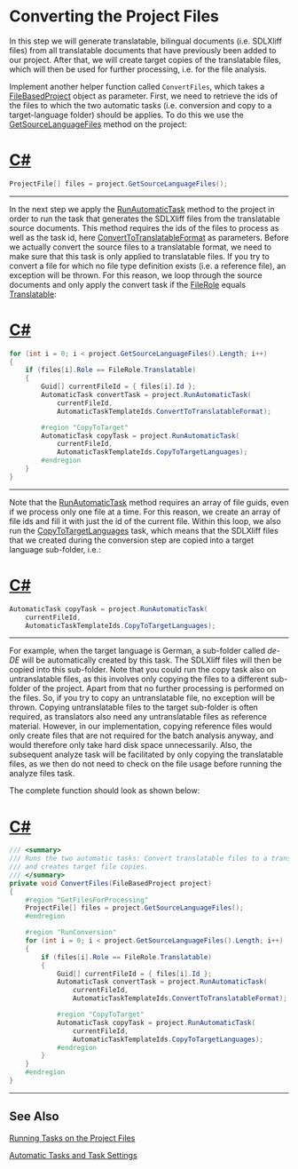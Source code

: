 Converting the Project Files
==

In this step we will generate translatable, bilingual documents (i.e. SDLXliff files) from all translatable documents that have previously been added to our project. After that, we will create target copies of the translatable files, which will then be used for further processing, i.e. for the file analysis.

Implement another helper function called ```ConvertFiles```, which takes a [FileBasedProject](../../api/projectautomation/Sdl.ProjectAutomation.FileBased.FileBasedProject.yml) object as parameter. First, we need to retrieve the ids of the files to which the two automatic tasks (i.e. conversion and copy to a target-language folder) should be applies. To do this we use the [GetSourceLanguageFiles](../../api/projectautomation/Sdl.ProjectAutomation.FileBased.FileBasedProject.yml#Sdl_ProjectAutomation_FileBased_FileBasedProject_GetSourceLanguageFiles) method on the project:

# [C#](#tab/tabid-1)
```cs
ProjectFile[] files = project.GetSourceLanguageFiles();
```
***

In the next step we apply the [RunAutomaticTask](../../api/projectautomation/Sdl.ProjectAutomation.FileBased.FileBasedProject.yml#Sdl_ProjectAutomation_FileBased_FileBasedProject_RunAutomaticTask_System_Guid___System_String_) method to the project in order to run the task that generates the SDLXliff files from the translatable source documents. This method requires the ids of the files to process as well as the task id, here [ConvertToTranslatableFormat](../../api/projectautomation/Sdl.ProjectAutomation.Core.AutomaticTaskTemplateIds.yml#Sdl_ProjectAutomation_Core_AutomaticTaskTemplateIds_ConvertToTranslatableFormat) as parameters. Before we actually convert the source files to a translatable format, we need to make sure that this task is only applied to translatable files. If you try to convert a file for which no file type definition exists (i.e. a reference file), an exception will be thrown. For this reason, we loop through the source documents and only apply the convert task if the [FileRole](../../api/projectautomation/Sdl.ProjectAutomation.Core.FileRole.yml) equals [Translatable](../../api/projectautomation/Sdl.ProjectAutomation.Core.FileRole.yml#fields):

# [C#](#tab/tabid-2)
```cs
for (int i = 0; i < project.GetSourceLanguageFiles().Length; i++)
{
    if (files[i].Role == FileRole.Translatable)
    {
        Guid[] currentFileId = { files[i].Id };
        AutomaticTask convertTask = project.RunAutomaticTask(
            currentFileId,
            AutomaticTaskTemplateIds.ConvertToTranslatableFormat);

        #region "CopyToTarget"
        AutomaticTask copyTask = project.RunAutomaticTask(
            currentFileId,
            AutomaticTaskTemplateIds.CopyToTargetLanguages);
        #endregion
    }
}
```
***

Note that the [RunAutomaticTask](../../api/projectautomation/Sdl.ProjectAutomation.FileBased.FileBasedProject.yml#Sdl_ProjectAutomation_FileBased_FileBasedProject_RunAutomaticTask_System_Guid___System_String_) method requires an array of file guids, even if we process only one file at a time. For this reason, we create an array of file ids and fill it with just the id of the current file. Within this loop, we also run the [CopyToTargetLanguages](../../api/projectautomation/Sdl.ProjectAutomation.Core.AutomaticTaskTemplateIds.yml#Sdl_ProjectAutomation_Core_AutomaticTaskTemplateIds_CopyToTargetLanguages) task, which means that the SDLXliff files that we created during the conversion step are copied into a target language sub-folder, i.e.:

# [C#](#tab/tabid-3)
```cs
AutomaticTask copyTask = project.RunAutomaticTask(
    currentFileId,
    AutomaticTaskTemplateIds.CopyToTargetLanguages);
```
***

For example, when the target language is German, a sub-folder called *de-DE* will be automatically created by this task. The SDLXliff files will then be copied into this sub-folder. Note that you could run the copy task also on untranslatable files, as this involves only copying the files to a different sub-folder of the project. Apart from that no further processing is performed on the files. So, if you try to copy an untranslatable file, no exception will be thrown. Copying untranslatable files to the target sub-folder is often required, as translators also need any untranslatable files as reference material. However, in our implementation, copying reference files would only create files that are not required for the batch analysis anyway, and would therefore only take hard disk space unnecessarily. Also, the subsequent analyze task will be facilitated by only copying the translatable files, as we then do not need to check on the file usage before running the analyze files task.

The complete function should look as shown below:

# [C#](#tab/tabid-4)
```cs
/// <summary>
/// Runs the two automatic tasks: Convert translatable files to a translatable format (i.e. SDLXliff)
/// and creates target file copies.
/// </summary> 
private void ConvertFiles(FileBasedProject project)
{
    #region "GetFilesForProcessing"
    ProjectFile[] files = project.GetSourceLanguageFiles();
    #endregion

    #region "RunConversion"
    for (int i = 0; i < project.GetSourceLanguageFiles().Length; i++)
    {
        if (files[i].Role == FileRole.Translatable)
        {
            Guid[] currentFileId = { files[i].Id };
            AutomaticTask convertTask = project.RunAutomaticTask(
                currentFileId,
                AutomaticTaskTemplateIds.ConvertToTranslatableFormat);

            #region "CopyToTarget"
            AutomaticTask copyTask = project.RunAutomaticTask(
                currentFileId,
                AutomaticTaskTemplateIds.CopyToTargetLanguages);
            #endregion
        }
    }
    #endregion
}
```
***

See Also
--

[Running Tasks on the Project Files](running_tasks_on_project_files.md)

[Automatic Tasks and Task Settings](automatic_tasks_and_task_settings.md)
